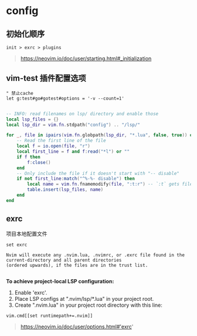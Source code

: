 # config

## 初始化顺序

`init > exrc > plugins`

> https://neovim.io/doc/user/starting.html#_initialization

## vim-test 插件配置选项

```vim
" 禁止cache
let g:test#go#gotest#options = '-v --count=1'


```

```lua
-- INFO: read filenames on lsp/ directory and enable those
local lsp_files = {}
local lsp_dir = vim.fn.stdpath("config") .. "/lsp/"

for _, file in ipairs(vim.fn.globpath(lsp_dir, "*.lua", false, true)) do
    -- Read the first line of the file
    local f = io.open(file, "r")
    local first_line = f and f:read("*l") or ""
    if f then
        f:close()
    end
    -- Only include the file if it doesn't start with "-- disable"
    if not first_line:match("^%-%- disable") then
        local name = vim.fn.fnamemodify(file, ":t:r") -- `:t` gets filename, `:r` removes extension
        table.insert(lsp_files, name)
    end
end
```


## exrc
项目本地配置文件

```
set exrc

Nvim will execute any .nvim.lua, .nvimrc, or .exrc file found in the current-directory and all parent directories
(ordered upwards), if the files are in the trust list.


```

**To achieve project-local LSP configuration:**

1. Enable 'exrc'.
2. Place LSP configs at ".nvim/lsp/*.lua" in your project root.
3. Create ".nvim.lua" in your project root directory with this line:

`vim.cmd[[set runtimepath+=.nvim]]`

> https://neovim.io/doc/user/options.html#'exrc'

